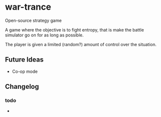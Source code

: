 # war-trance
Open-source strategy game

A game where the objective is to fight entropy, that is make the battle simulator go on for as long as possible.

The player is given a limited (random?) amount of control over the situation.




## Future Ideas
- Co-op mode


## Changelog

### todo
- 